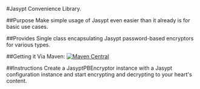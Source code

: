 #Jasypt Convenience Library.

##Purpose
Make simple usage of Jasypt even easier than it already is for basic use cases.

##Provides
Single class encapsulating Jasypt password-based encryptors for various types.

##Getting it
Via Maven:
[![Maven Central](https://maven-badges.herokuapp.com/maven-central/com.github.firststraw/jasypt-convenience/badge.svg)](https://maven-badges.herokuapp.com/maven-central/com.github.firststraw/jasypt-convenience)

##Instructions
Create a JasyptPBEncryptor instance with a Jasypt configuration instance and start
encrypting and decrypting to your heart's content.
